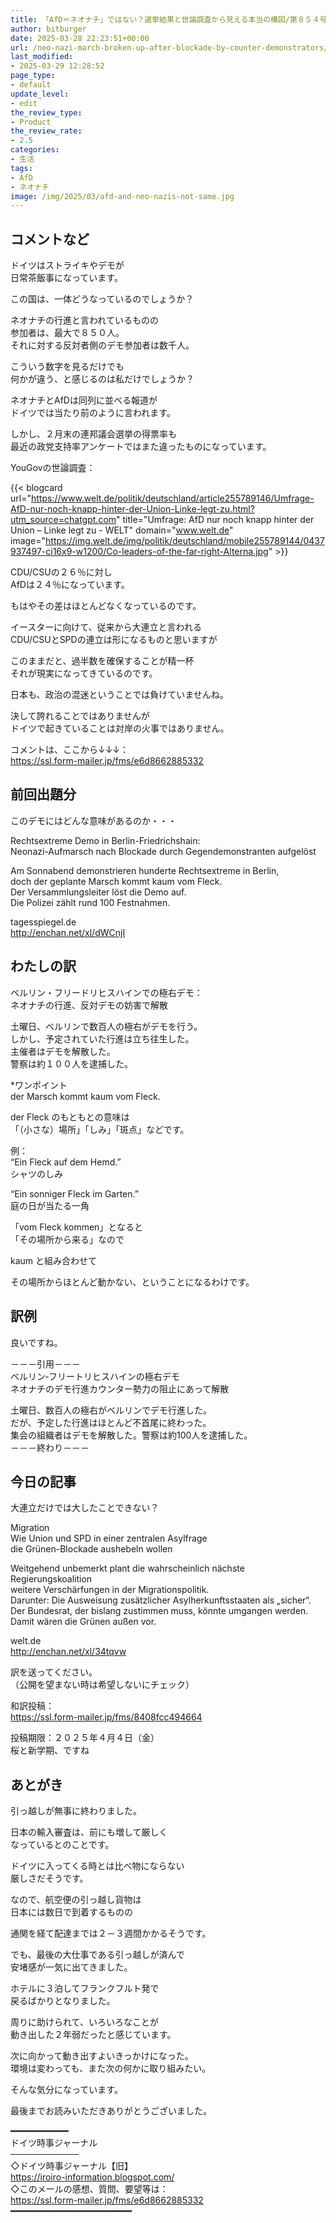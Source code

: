 ```yaml
---
title: 「AfD＝ネオナチ」ではない？選挙結果と世論調査から見える本当の構図/第８５４号
author: bitburger
date: 2025-03-28 22:23:51+00:00
url: /neo-nazi-march-broken-up-after-blockade-by-counter-demonstrators/
last_modified:
- 2025-03-29 12:28:52
page_type:
- default
update_level:
- edit
the_review_type:
- Product
the_review_rate:
- 2.5
categories:
- 生活
tags:
- AfD
- ネオナチ
image: /img/2025/03/afd-and-neo-nazis-not-same.jpg
---
```

## コメントなど 

<span class="fz-20px"><span class="bold-red"><span class="marker-under">ドイツはストライキやデモが<br />日常茶飯事</span></span></span>になっています。

<span class="fz-20px"><span class="bold-red"><span class="marker-under">この国は、一体どうなっているのでしょうか？</span></span></span>

ネオナチの行進と言われているものの  
参加者は、最大で８５０人。  
それに対する反対者側のデモ参加者は数千人。

こういう数字を見るだけでも  
何かが違う、と感じるのは私だけでしょうか？

ネオナチとAfDは同列に並べる報道が  
ドイツでは当たり前のように言われます。

しかし、２月末の連邦議会選挙の得票率も  
最近の政党支持率アンケートではまた違ったものになっています。

YouGovの世論調査：

{{< blogcard url="https://www.welt.de/politik/deutschland/article255789146/Umfrage-AfD-nur-noch-knapp-hinter-der-Union-Linke-legt-zu.html?utm_source=chatgpt.com" title="Umfrage: AfD nur noch knapp hinter der Union – Linke legt zu - WELT" domain="www.welt.de" image="https://img.welt.de/img/politik/deutschland/mobile255789144/0437937497-ci16x9-w1200/Co-leaders-of-the-far-right-Alterna.jpg" >}} 

<span class="fz-20px"><span class="bold-red"><span class="marker-under">CDU/CSUの２６％に対し<br />AfDは２４％になっています。</span></span></span>

<span class="fz-20px"><span class="bold"><span class="marker-under">もはやその差はほとんどなくなっているのです。</span></span></span>

イースターに向けて、従来から大連立と言われる  
CDU/CSUとSPDの連立は形になるものと思いますが

このままだと、過半数を確保することが精一杯  
それが現実になってきているのです。

日本も、政治の混迷ということでは負けていませんね。

決して誇れることではありませんが  
ドイツで起きていることは対岸の火事ではありません。

コメントは、ここから↓↓↓：  
<https://ssl.form-mailer.jp/fms/e6d8662885332>

## 前回出題分 

このデモにはどんな意味があるのか・・・

Rechtsextreme Demo in Berlin-Friedrichshain:  
Neonazi-Aufmarsch nach Blockade durch Gegendemonstranten aufgelöst

Am Sonnabend demonstrieren hunderte Rechtsextreme in Berlin,  
doch der geplante Marsch kommt kaum vom Fleck.  
Der Versammlungsleiter löst die Demo auf.  
Die Polizei zählt rund 100 Festnahmen.

tagesspiegel.de  
<http://enchan.net/xl/dWCnjI>

## わたしの訳 

ベルリン・フリードリヒスハインでの極右デモ：  
ネオナチの行進、反対デモの妨害で解散

土曜日、ベルリンで数百人の極右がデモを行う。  
しかし、予定されていた行進は立ち往生した。  
主催者はデモを解散した。  
警察は約１００人を逮捕した。

*ワンポイント  
der Marsch kommt kaum vom Fleck.

der Fleck のもともとの意味は  
「（小さな）場所」「しみ」「斑点」などです。

例：  
&#8220;Ein Fleck auf dem Hemd.&#8221;  
シャツのしみ

&#8220;Ein sonniger Fleck im Garten.&#8221;  
庭の日が当たる一角

「vom Fleck kommen」となると  
「その場所から来る」なので

kaum と組み合わせて

その場所からほとんど動かない、ということになるわけです。

## 訳例 

良いですね。

－－－引用－－－  
ベルリン‐フリートリヒスハインの極右デモ  
ネオナチのデモ行進カウンター勢力の阻止にあって解散

土曜日、数百人の極右がベルリンでデモ行進した。  
だが、予定した行進はほとんど不首尾に終わった。  
集会の組織者はデモを解散した。警察は約100人を逮捕した。  
－－－終わり－－－

## 今日の記事 

大連立だけでは大したことできない？

Migration  
Wie Union und SPD in einer zentralen Asylfrage  
die Grünen-Blockade aushebeln wollen

Weitgehend unbemerkt plant die wahrscheinlich nächste Regierungskoalition  
weitere Verschärfungen in der Migrationspolitik.  
Darunter: Die Ausweisung zusätzlicher Asylherkunftsstaaten als „sicher“.  
Der Bundesrat, der bislang zustimmen muss, könnte umgangen werden.  
Damit wären die Grünen außen vor.

welt.de  
<http://enchan.net/xl/34tqvw>

訳を送ってください。  
（公開を望まない時は希望しないにチェック）

和訳投稿：  
<https://ssl.form-mailer.jp/fms/8408fcc494664>

投稿期限：２０２５年４月４日（金）  
桜と新学期、ですね

## あとがき 

引っ越しが無事に終わりました。

日本の輸入審査は、前にも増して厳しく  
なっているとのことです。

ドイツに入ってくる時とは比べ物にならない  
厳しさだそうです。

なので、航空便の引っ越し貨物は  
日本には数日で到着するものの

通関を経て配達までは２－３週間かかるそうです。

でも、最後の大仕事である引っ越しが済んで  
安堵感が一気に出てきました。

ホテルに３泊してフランクフルト発で  
戻るばかりとなりました。

周りに助けられて、いろいろなことが  
動き出した２年弱だったと感じています。

次に向かって動き出すよいきっかけになった。  
環境は変わっても、また次の何かに取り組みたい。

そんな気分になっています。

最後までお読みいただきありがとうございました。

━━━━━━━━━━━  
ドイツ時事ジャーナル  
───────────  
◇ドイツ時事ジャーナル【旧】  
<https://iroiro-information.blogspot.com/>  
◇このメールの感想、質問、要望等は：  
<https://ssl.form-mailer.jp/fms/e6d8662885332>  
━━━━━━━━━━━━━━━━━━━━━━━